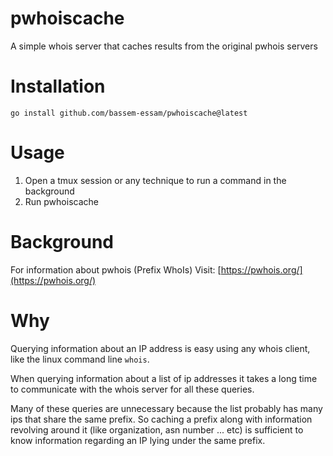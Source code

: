 # pwhoiscache
A simple whois server that caches results from the original pwhois servers

# Installation
`go install github.com/bassem-essam/pwhoiscache@latest`

# Usage
1. Open a tmux session or any technique to run a command in the background
2. Run pwhoiscache

# Background
For information about pwhois (Prefix WhoIs) Visit: [https://pwhois.org/](https://pwhois.org/)

# Why
Querying information about an IP address is easy using any whois client, like the linux command line `whois`.

When querying information about a list of ip addresses it takes a long time to communicate with the whois server for all these queries.

Many of these queries are unnecessary because the list probably has many ips that share the same prefix. So caching a prefix along with information revolving around it (like organization, asn number ... etc) is sufficient to know information regarding an IP lying under the same prefix.
